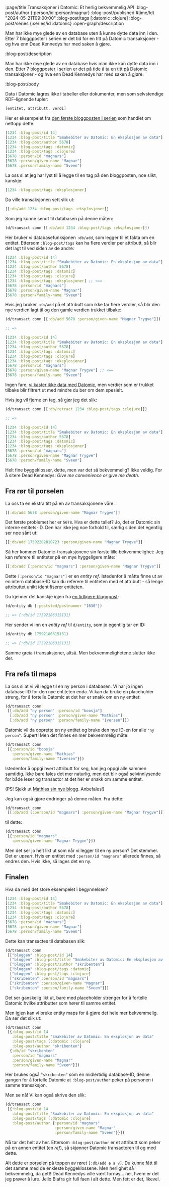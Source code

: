 :page/title Transaksjoner i Datomic: Et herlig bekvemmelig API
:blog-post/author {:person/id :person/magnar}
:blog-post/published #time/ldt "2024-05-21T09:00:00"
:blog-post/tags [:datomic :clojure]
:blog-post/series {:series/id :datomic}
:open-graph/description

Man har ikke mye glede av en database uten å kunne dytte data inn i
den. Etter 7 bloggposter i serien er det tid for en titt på Datomic
transaksjoner - og hva enn Dead Kennedys har med saken å gjøre.

:blog-post/description

Man har ikke mye glede av en database hvis man ikke kan dytte data inn i
den. Etter 7 bloggposter i serien er det på tide å ta en titt på Datomic
transaksjoner - og hva enn Dead Kennedys har med saken å gjøre.

:blog-post/body

Data i Datomic lagres ikke i tabeller eller dokumenter, men som selvstendige
RDF-lignende tupler:

```clj
[entitet, attributt, verdi]
```

Her er eksempelet fra [den første bloggposten i serien](/smak-av-datomic/) som
handlet om nettopp dette:

```clj
[1234 :blog-post/id 14]
[1234 :blog-post/title "Smakebiter av Datomic: En eksplosjon av data"]
[1234 :blog-post/author 5678]
[1234 :blog-post/tags :datomic]
[1234 :blog-post/tags :clojure]
[5678 :person/id "magnars"]
[5678 :person/given-name "Magnar"]
[5678 :person/family-name "Sveen"]
```

La oss si at jeg har lyst til å legge til en tag på den bloggposten, noe slikt,
kanskje:

```clj
[1234 :blog-post/tags :eksplosjoner]
```

Da ville transaksjonen sett slik ut:

```clj
[[:db/add 1234 :blog-post/tags :eksplosjoner]]
```

Som jeg kunne sendt til databasen på denne måten:

```clj
(d/transact conn [[:db/add 1234 :blog-post/tags :eksplosjoner]])
```

Her bruker vi databasefunksjonen `:db/add`, som legger til et fakta om en
entitet. Ettersom `:blog-post/tags` kan ha flere verdier per attributt, så blir
det lagt til ved siden av de andre:

```clj
[1234 :blog-post/id 14]
[1234 :blog-post/title "Smakebiter av Datomic: En eksplosjon av data"]
[1234 :blog-post/author 5678]
[1234 :blog-post/tags :datomic]
[1234 :blog-post/tags :clojure]
[1234 :blog-post/tags :eksplosjoner] ;; <==
[5678 :person/id "magnars"]
[5678 :person/given-name "Magnar"]
[5678 :person/family-name "Sveen"]
```

Hvis jeg bruker `:db/add` på et attributt som ikke tar flere verdier, så blir
den nye verdien lagt til og den gamle verdien trukket tilbake:

```clj
(d/transact conn [[:db/add 5678 :person/given-name "Magnar Trygve"]])

;; =>

[1234 :blog-post/id 14]
[1234 :blog-post/title "Smakebiter av Datomic: En eksplosjon av data"]
[1234 :blog-post/author 5678]
[1234 :blog-post/tags :datomic]
[1234 :blog-post/tags :clojure]
[1234 :blog-post/tags :eksplosjoner]
[5678 :person/id "magnars"]
[5678 :person/given-name "Magnar Trygve"] ;; <==
[5678 :person/family-name "Sveen"]
```

Ingen fare, [vi kaster ikke data med Datomic](/historiske-data/), men verdier
som er trukket tilbake blir filtrert ut med mindre du ber om dem spesielt.

Hvis jeg vil fjerne en tag, så gjør jeg det slik:

```clj
(d/transact conn [[:db/retract 1234 :blog-post/tags :clojure]])

;; =>

[1234 :blog-post/id 14]
[1234 :blog-post/title "Smakebiter av Datomic: En eksplosjon av data"]
[1234 :blog-post/author 5678]
[1234 :blog-post/tags :datomic]
[1234 :blog-post/tags :eksplosjoner]
[5678 :person/id "magnars"]
[5678 :person/given-name "Magnar Trygve"]
[5678 :person/family-name "Sveen"]
```

Helt fine byggeklosser, dette, men var det så bekvemmelig? Ikke veldig. For å
sitere Dead Kennedys: *Give me convenience or give me death*.

## Fra rør til porselen

La oss ta en ekstra titt på en av transaksjonene våre:

```clj
[[:db/add 5678 :person/given-name "Magnar Trygve"]]
```

Det første problemet her er `5678`. Hva er dette tallet? Jo, det er Datomic sin
interne entitets-ID. Den har ikke jeg noe forhold til, særlig siden det egentlig
ser noe sånt ut:

```clj
[[:db/add 17592202810723 :person/given-name "Magnar Trygve"]]
```

Så her kommer Datomic-transaksjonene sin første lille bekvemmelighet: Jeg kan
referere til entiteter på en mye hyggeligere måte:

```clj
[[:db/add [:person/id "magnars"] :person/given-name "Magnar Trygve"]]
```

Dette `[:person/id "magnars"]` er en *entity ref*. Istedenfor å måtte finne ut
av en intern database-ID kan du referere til entiteten med et attributt - så
lenge attributtet unikt identifiserer entiteten.

Du kjenner det kanskje igjen fra [en tidligere bloggpost](/alle-gatene-i-kommunen/):

```clj
(d/entity db [:poststed/postnummer "1630"])

;; => {:db/id 17592186315131}
```

Her sender vi inn en *entity ref* til `d/entity`, som jo egentlig tar en ID:

```clj
(d/entity db 17592186315131)

;; => {:db/id 17592186315131}
```

Samme greia i transaksjoner, altså. Men bekvemmelighetene slutter ikke der.

## Fra refs til maps

La oss si at vi vil legge til en ny person i databasen. Vi har jo ingen
database-ID for den nye entiteten enda. Vi kan da bruke en placeholder streng,
for å fortelle Datomic at det her er snakk om en ny entitet:

```clj
(d/transact conn
 [[:db/add "ny person" :person/id "boosja"]
  [:db/add "ny person" :person/given-name "Mathias"]
  [:db/add "ny person" :person/family-name "Iversen"]])
```

Datomic vil da opprette en ny entitet og bruke den nye ID-en for alle `"ny
person"`. Supert! Men det finnes en mer bekvemmelig måte:

```clj
(d/transact conn
 [{:person/id "boosja"
   :person/given-name "Mathias"
   :person/family-name "Iversen"}])
```

Istedenfor å oppgi hvert attributt for seg, kan jeg oppgi alle sammen samtidig.
Ikke bare føles det mer naturlig, men det blir også selvinnlysende for både
leser og transactor at det her er snakk om samme entitet.

(PS! Sjekk ut [Mathias sin nye blogg](https://mathivethoughts.no). Anbefales!)

Jeg kan også gjøre endringer på denne måten. Fra dette:

```clj
(d/transact conn
 [[:db/add [:person/id "magnars"] :person/given-name "Magnar Trygve"]])
```

til dette:

```clj
(d/transact conn
 [{:person/id "magnars"
   :person/given-name "Magnar Trygve"}])
```

Men det ser jo helt likt ut som når vi legger til en ny person? Det stemmer. Det
er *upsert*. Hvis en entitet med `:person/id "magnars"` allerede finnes, så
endres den. Hvis ikke, så lages det en ny.

## Finalen

Hva da med det store eksempelet i begynnelsen?

```clj
[1234 :blog-post/id 14]
[1234 :blog-post/title "Smakebiter av Datomic: En eksplosjon av data"]
[1234 :blog-post/author 5678]
[1234 :blog-post/tags :datomic]
[1234 :blog-post/tags :clojure]
[5678 :person/id "magnars"]
[5678 :person/given-name "Magnar"]
[5678 :person/family-name "Sveen"]
```

Dette kan transactes til databasen slik:

```clj
(d/transact conn
 [["bloggen" :blog-post/id 14]
  ["bloggen" :blog-post/title "Smakebiter av Datomic: En eksplosjon av data"]
  ["bloggen" :blog-post/author "skribenten"]
  ["bloggen" :blog-post/tags :datomic]
  ["bloggen" :blog-post/tags :clojure]
  ["skribenten" :person/id "magnars"]
  ["skribenten" :person/given-name "Magnar"]
  ["skribenten" :person/family-name "Sveen"]])
```

Det ser ganskelig likt ut, bare med placeholder strenger for å fortelle Datomic
hvilke attributter som hører til samme entitet.

Men igjen kan vi bruke entity maps for å gjøre det hele mer bekvemmelig. Da ser
det slik ut:

```clj
(d/transact conn
 [{:blog-post/id 14
   :blog-post/title "Smakebiter av Datomic: En eksplosjon av data"
   :blog-post/tags [:datomic :clojure]
   :blog-post/author "skribenten"}
  {:db/id "skribenten"
   :person/id "magnars"
   :person/given-name "Magnar"
   :person/family-name "Sveen"}])
```

Her brukes også `"skribenten"` som en midlertidig database-ID, denne gangen for
å fortelle Datomic at `:blog-post/author` peker på personen i samme transaksjon.

Men se nå! Vi kan også skrive den slik:

```clj
(d/transact conn
 [{:blog-post/id 14
   :blog-post/title "Smakebiter av Datomic: En eksplosjon av data"
   :blog-post/tags [:datomic :clojure]
   :blog-post/author {:person/id "magnars"
                      :person/given-name "Magnar"
                      :person/family-name "Sveen"}}])
```

Nå tar det helt av her. Ettersom `:blog-post/author` er et attributt som peker
på en annen entitet (en *ref*), så skjønner Datomic transactoren til og med
dette.

Alt dette er porselen på toppen av røret `[:db/add e a v]`. Du kunne fått til
det samme med de enkleste byggeklossene. Men herlighet så bekvemmelig, da gett!
Dead Kennedys ville vært fornøy... nei, hvem er det jeg prøver å lure. Jello
Biafra gir full faen i alt dette. Men fett er det, likevel.

